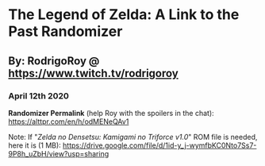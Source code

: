 # The Legend of Zelda: A Link to the Past Randomizer

## By: RodrigoRoy @ https://www.twitch.tv/rodrigoroy

### April 12th 2020
**Randomizer Permalink** (help Roy with the spoilers in the chat): https://alttpr.com/en/h/odMENeQAv1

Note: If "*Zelda no Densetsu: Kamigami no Triforce v1.0*" ROM file is needed, here it is (1 MB): https://drive.google.com/file/d/1id-y_j-wymfbKC0Nto7Ss7-9P8h_uZbH/view?usp=sharing

<!--stackedit_data:
eyJoaXN0b3J5IjpbLTExMzg5MTkzMSwtMTA0MTA3NzEwNl19
-->